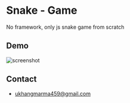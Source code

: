 # Snake - Game
No framework, only js snake game from scratch


## Demo

![screenshot](https://user-images.githubusercontent.com/94834060/163021895-45898c1b-44d4-46dc-bc84-3c60cd62d12e.png)

## Contact

- [ukhangmarma459@gmail.com](https://www.gmail.com)

